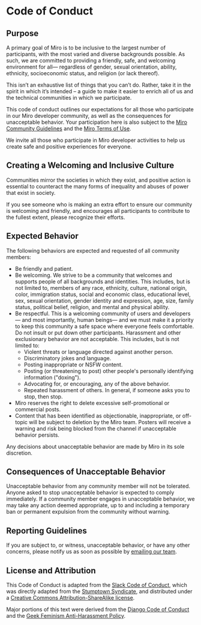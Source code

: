# Code of Conduct

## Purpose
A primary goal of Miro is to be inclusive to the largest number of participants, with the most varied and diverse backgrounds possible. As such, we are committed to providing a friendly, safe, and welcoming environment for all— regardless of gender, sexual orientation, ability, ethnicity, socioeconomic status, and religion (or lack thereof).

This isn’t an exhaustive list of things that you can’t do. Rather, take it in the spirit in which it’s intended – a guide to make it easier to enrich all of us and the technical communities in which we participate.

This code of conduct outlines our expectations for all those who participate in our Miro developer community, as well as the consequences for unacceptable behavior. Your participation here is also subject to the [Miro Community Guidelines](https://community.miro.com/community-welcome-guide-14/miro-community-guidelines-28) and the [Miro Terms of Use](https://community.miro.com/site/terms).

We invite all those who participate in Miro developer activities to help us create safe and positive experiences for everyone.

## Creating a Welcoming and Inclusive Culture
Communities mirror the societies in which they exist, and positive action is essential to counteract the many forms of inequality and abuses of power that exist in society.

If you see someone who is making an extra effort to ensure our community is welcoming and friendly, and encourages all participants to contribute to the fullest extent, please recognize their efforts.

## Expected Behavior
The following behaviors are expected and requested of all community members:
+ Be friendly and patient.
+ Be welcoming. We strive to be a community that welcomes and supports people of all backgrounds and identities. This includes, but is not limited to, members of any race, ethnicity, culture, national origin, color, immigration status, social and economic class, educational level, sex, sexual orientation, gender identity and expression, age, size, family status, political belief, religion, and mental and physical ability.
+ Be respectful. This is a welcoming community of users and developers— and most importantly, human beings— and we must make it a priority to keep this community a safe space where everyone feels comfortable.
Do not insult or put down other participants. Harassment and other exclusionary behavior are not acceptable. This includes, but is not limited to:
  + Violent threats or language directed against another person.
  + Discriminatory jokes and language.
  + Posting inappropriate or NSFW content.
  + Posting (or threatening to post) other people's personally identifying information ("doxing").
  + Advocating for, or encouraging, any of the above behavior.
  + Repeated harassment of others. In general, if someone asks you to stop, then stop.
+ Miro reserves the right to delete excessive self-promotional or commercial posts.
+ Content that has been identified as objectionable, inappropriate, or off-topic will be subject to deletion by the Miro team. Posters will receive a warning and risk being blocked from the channel if unacceptable behavior persists.

Any decisions about unacceptable behavior are made by Miro in its sole discretion.

## Consequences of Unacceptable Behavior
Unacceptable behavior from any community member will not be tolerated.
Anyone asked to stop unacceptable behavior is expected to comply immediately.
If a community member engages in unacceptable behavior, we may take any action deemed appropriate, up to and including a temporary ban or permanent expulsion from the community without warning.

## Reporting Guidelines
If you are subject to, or witness, unacceptable behavior, or have any other concerns, please notify us as soon as possible by [emailing our team](mailto:platform-support+conduct@miro.com).

## License and Attribution
This Code of Conduct is adapted from the [Slack Code of Conduct](https://wiki.creativecommons.org/wiki/Slack/Code_of_Conduct), which was directly adapted from the [Stumptown Syndicate](https://github.com/stumpsyn/policies/blob/master/syndicate_code_of_conduct.md), and distributed under a [Creative Commons Attribution-ShareAlike license](https://creativecommons.org/licenses/by-sa/3.0/).

Major portions of this text were derived from the [Django Code of Conduct](https://www.djangoproject.com/conduct/) and the [Geek Feminism Anti-Harassment Policy](https://geekfeminism.wikia.org/wiki/Conference_anti-harassment/Policy).
